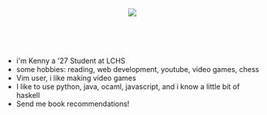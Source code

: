 <div align="center">
  <img src="https://github.com/kennylwe/kennylwe/output/github-contribution-grid-snake.gif" />
  
  <br/><br/><br/>
</div>

 
 - i'm Kenny a '27 Student at LCHS 
 - some hobbies: reading, web development, youtube, video games, chess
 - Vim user, i like making video games
 - I like to use python, java, ocaml, javascript, and i know a little bit of haskell
 - Send me book recommendations!


